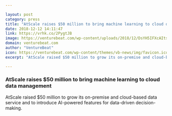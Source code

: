 ```yaml
---

layout: post
category: press
title: "AtScale raises $50 million to bring machine learning to cloud data management"
date: 2018-12-12 14:11:47
link: https://vrhk.co/2PygtJB
image: https://venturebeat.com/wp-content/uploads/2018/12/DsYH5IFXcAItshD.jpg?fit=1200%2C662&strip=all
domain: venturebeat.com
author: "VentureBeat"
icon: https://venturebeat.com/wp-content/themes/vb-news/img/favicon.ico
excerpt: "AtScale raised $50 million to grow its on-premise and cloud-based data service and to introduce AI-powered features for data-driven decision-making."

---
```


### AtScale raises $50 million to bring machine learning to cloud data management

AtScale raised $50 million to grow its on-premise and cloud-based data service and to introduce AI-powered features for data-driven decision-making.